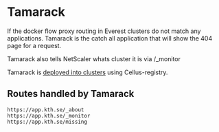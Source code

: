 # Tamarack
If the docker flow proxy routing in Everest clusters do not match any applications. Tamarack is the catch all application that will show the 404 page for a request.

Tamarack also tells NetScaler whats cluster it is via /_monitor

Tamarack is [deployed into clusters](https://gita.sys.kth.se/Infosys/cellus-registry/tree/master/deploy/tamarack) using Cellus-registry.

## Routes handled by Tamarack
```
https://app.kth.se/_about
https://app.kth.se/_monitor
https://app.kth.se/missing
```

